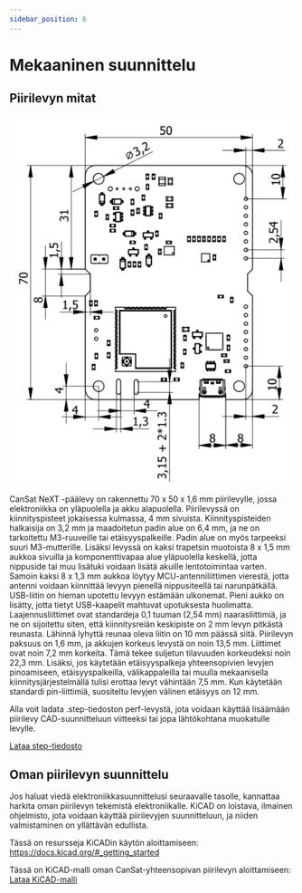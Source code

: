 ```yaml
---
sidebar_position: 6
---
```


# Mekaaninen suunnittelu

## Piirilevyn mitat

![CanSat NeXT -levyn mitat](./img/PCB_dimensions.png)

CanSat NeXT -päälevy on rakennettu 70 x 50 x 1,6 mm piirilevylle, jossa elektroniikka on yläpuolella ja akku alapuolella. Piirilevyssä on kiinnityspisteet jokaisessa kulmassa, 4 mm sivuista. Kiinnityspisteiden halkaisija on 3,2 mm ja maadoitetun padin alue on 6,4 mm, ja ne on tarkoitettu M3-ruuveille tai etäisyyspalkeille. Padin alue on myös tarpeeksi suuri M3-mutterille. Lisäksi levyssä on kaksi trapetsin muotoista 8 x 1,5 mm aukkoa sivuilla ja komponenttivapaa alue yläpuolella keskellä, jotta nippuside tai muu lisätuki voidaan lisätä akuille lentotoimintaa varten. Samoin kaksi 8 x 1,3 mm aukkoa löytyy MCU-antenniliittimen vierestä, jotta antenni voidaan kiinnittää levyyn pienellä nippusiteellä tai narunpätkällä. USB-liitin on hieman upotettu levyyn estämään ulkonemat. Pieni aukko on lisätty, jotta tietyt USB-kaapelit mahtuvat upotuksesta huolimatta. Laajennusliittimet ovat standardeja 0,1 tuuman (2,54 mm) naarasliittimiä, ja ne on sijoitettu siten, että kiinnitysreiän keskipiste on 2 mm levyn pitkästä reunasta. Lähinnä lyhyttä reunaa oleva liitin on 10 mm päässä siitä. Piirilevyn paksuus on 1,6 mm, ja akkujen korkeus levystä on noin 13,5 mm. Liittimet ovat noin 7,2 mm korkeita. Tämä tekee suljetun tilavuuden korkeudeksi noin 22,3 mm. Lisäksi, jos käytetään etäisyyspalkeja yhteensopivien levyjen pinoamiseen, etäisyyspalkeilla, välikappaleilla tai muulla mekaanisella kiinnitysjärjestelmällä tulisi erottaa levyt vähintään 7,5 mm. Kun käytetään standardi pin-liittimiä, suositeltu levyjen välinen etäisyys on 12 mm.

Alla voit ladata .step-tiedoston perf-levystä, jota voidaan käyttää lisäämään piirilevy CAD-suunnitteluun viitteeksi tai jopa lähtökohtana muokatulle levylle.

[Lataa step-tiedosto](/assets/3d-files/cansat.step)


## Oman piirilevyn suunnittelu

Jos haluat viedä elektroniikkasuunnittelusi seuraavalle tasolle, kannattaa harkita oman piirilevyn tekemistä elektroniikalle. KiCAD on loistava, ilmainen ohjelmisto, jota voidaan käyttää piirilevyjen suunnitteluun, ja niiden valmistaminen on yllättävän edullista.

Tässä on resursseja KiCADin käytön aloittamiseen: https://docs.kicad.org/#_getting_started

Tässä on KiCAD-malli oman CanSat-yhteensopivan piirilevyn aloittamiseen: [Lataa KiCAD-malli](/assets/kicad/Breakout-template.zip)